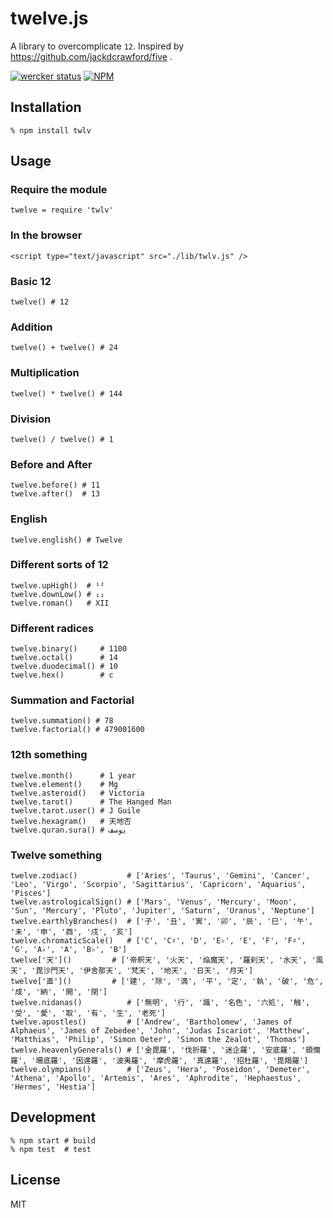 # twelve.js

A library to overcomplicate `12`. Inspired by https://github.com/jackdcrawford/five .

[![wercker status](https://app.wercker.com/status/d051761cc86240a4a1991ac5e24a50de/s "wercker status")](https://app.wercker.com/project/bykey/d051761cc86240a4a1991ac5e24a50de)
[![NPM](https://nodei.co/npm/twlv.png?compact=true)](https://nodei.co/npm/twlv/)

## Installation

```
% npm install twlv
```

## Usage

### Require the module

```
twelve = require 'twlv'
```

### In the browser

```
<script type="text/javascript" src="./lib/twlv.js" />
```

### Basic 12

```
twelve() # 12
```

### Addition

```
twelve() + twelve() # 24
```

### Multiplication

```
twelve() * twelve() # 144
```

### Division

```
twelve() / twelve() # 1
```

### Before and After

```
twelve.before() # 11
twelve.after()  # 13
```

### English

```
twelve.english() # Twelve
```

### Different sorts of 12

```
twelve.upHigh()  # ¹²
twelve.downLow() # ₁₂
twelve.roman()   # XII
```

### Different radices

```
twelve.binary()     # 1100
twelve.octal()      # 14
twelve.duodecimal() # 10
twelve.hex()        # c
```

### Summation and Factorial

```
twelve.summation() # 78
twelve.factorial() # 479001600
```

### 12th something

```
twelve.month()      # 1 year
twelve.element()    # Mg
twelve.asteroid()   # Victoria
twelve.tarot()      # The Hanged Man
twelve.tarot.user() # J Guile
twelve.hexagram()   # 天地否
twelve.quran.sura() # يوسف
```

### Twelve something

```
twelve.zodiac()           # ['Aries', 'Taurus', 'Gemini', 'Cancer', 'Leo', 'Virgo', 'Scorpio', 'Sagittarius', 'Capricorn', 'Aquarius', 'Pisces']
twelve.astrologicalSign() # ['Mars', 'Venus', 'Mercury', 'Moon', 'Sun', 'Mercury', 'Pluto', 'Jupiter', 'Saturn', 'Uranus', 'Neptune']
twelve.earthlyBranches()  # ['子', '丑', '寅', '卯', '辰', '巳', '午', '未', '申', '酉', '戌', '亥']
twelve.chromaticScale()   # ['C', 'C♯', 'D', 'E♭', 'E', 'F', 'F♯', 'G', 'A♭', 'A', 'B♭', 'B']
twelve['天']()         # ['帝釈天', '火天', '焔魔天', '羅刹天', '水天', '風天', '毘沙門天', '伊舎那天', '梵天', '地天', '日天', '月天']
twelve['直']()         # ['建', '除', '満', '平', '定', '執', '破', '危', '成', '納', '開', '閉']
twelve.nidanas()          # ['無明', '行', '識', '名色', '六処', '触', '受', '愛', '取', '有', '生', '老死']
twelve.apostles()         # ['Andrew', 'Bartholomew', 'James of Alphaeus', 'James of Zebedee', 'John', 'Judas Iscariot', 'Matthew', 'Matthias', 'Philip', 'Simon Oeter', 'Simon the Zealot', 'Thomas']
twelve.heavenlyGenerals() # ['金毘羅', '伐折羅', '迷企羅', '安底羅', '頞儞羅', '珊底羅', '因達羅', '波夷羅', '摩虎羅', '真達羅', '招杜羅', '毘羯羅']
twelve.olympians()        # ['Zeus', 'Hera', 'Poseidon', 'Demeter', 'Athena', 'Apollo', 'Artemis', 'Ares', 'Aphrodite', 'Hephaestus', 'Hermes', 'Hestia']
```

## Development

```
% npm start # build
% npm test  # test
```

## License

MIT
